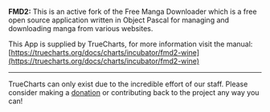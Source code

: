 **FMD2:** This is an active fork of the Free Manga Downloader which is a free open source application written in Object Pascal for managing and downloading manga from various websites.  


This App is supplied by TrueCharts, for more information visit the manual: [https://truecharts.org/docs/charts/incubator/fmd2-wine](https://truecharts.org/docs/charts/incubator/fmd2-wine)

---

TrueCharts can only exist due to the incredible effort of our staff.
Please consider making a [donation](https://truecharts.org/docs/about/sponsor) or contributing back to the project any way you can!
